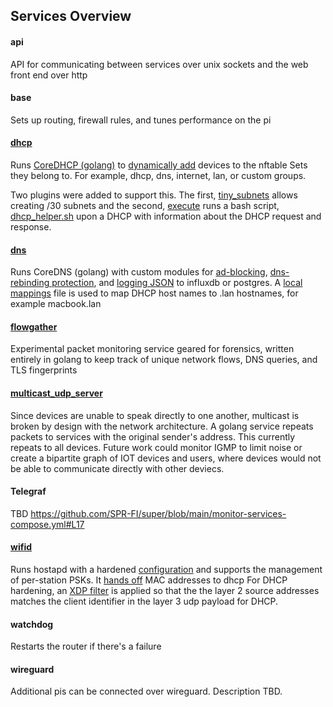## Services Overview

#### api 
API for communicating between services over unix sockets and the web front end over http

#### base
Sets up routing, firewall rules, and tunes performance on the pi


#### [dhcp](https://github.com/SPR-FI/super/tree/main/dhcp)
Runs [CoreDHCP (golang)](https://github.com/SPR-FI/coredhcp) to [dynamically add](https://github.com/SPR-FI/super/blob/main/dhcp/scripts/dhcp_helper.sh) devices to the nftable Sets they belong to. For example, dhcp, dns, internet, lan, or custom groups. 

Two plugins were added to support this. The first, [tiny_subnets](https://github.com/SPR-FI/coredhcp/tree/master/plugins/tiny_subnets) allows creating /30 subnets and the second, [execute](https://github.com/SPR-FI/coredhcp/blob/master/plugins/execute/plugin.go) runs a bash script, [dhcp_helper.sh](https://github.com/SPR-FI/super/blob/main/dhcp/scripts/dhcp_helper.sh) upon a DHCP with information about the DHCP request and response.

#### [dns](https://github.com/SPR-FI/super/tree/main/dns)

Runs CoreDNS (golang) with custom modules for [ad-blocking](https://github.com/SPR-FI/coredns-block), [dns-rebinding protection](https://github.com/SPR-FI/coredns-rebinding_protection), and [logging JSON](https://github.com/SPR-FI/coredns-jsonlog) to influxdb or postgres. 
A [local](https://github.com/SPR-FI/super/blob/main/dhcp/scripts/dhcp_helper.sh#L100) [mappings](https://github.com/SPR-FI/super/blob/main/base/template_configs/dns-Corefile#L5) file is used to map DHCP host names to .lan hostnames, for example macbook.lan 

#### [flowgather](https://github.com/SPR-FI/super/tree/main/flowgather)
Experimental packet monitoring service geared for forensics, written entirely in golang to keep track of unique network flows, DNS queries, and TLS fingerprints

#### [multicast_udp_server](https://github.com/SPR-FI/super/tree/main/multicast_udp_proxy)

Since devices are unable to speak directly to one another, multicast is broken by design with the network architecture. A golang service repeats packets to services with the original sender's address. This currently repeats to all devices. Future work could monitor IGMP to limit noise or create a bipartite graph of IOT devices and users, where devices would not be able to communicate directly with other deviecs. 

#### Telegraf
TBD
https://github.com/SPR-FI/super/blob/main/monitor-services-compose.yml#L17

#### [wifid](https://github.com/SPR-FI/super/tree/main/wifid)
Runs hostapd with a hardened [configuration](https://github.com/SPR-FI/super/blob/main/base/template_configs/gen_hostapd.sh) and supports the management of per-station PSKs. It [hands off](https://github.com/SPR-FI/super/blob/main/wifid/scripts/action.sh) MAC addresses to dhcp
For DHCP hardening, an [XDP filter](https://github.com/SPR-FI/super/blob/main/wifid/code/filter_dhcp_mismatch.c) is applied so that the the layer 2 source addresses matches the client identifier in the layer 3 udp payload for DHCP.

#### watchdog
Restarts the router if there's a failure

#### wireguard
Additional pis can be connected over wireguard. Description TBD. 
